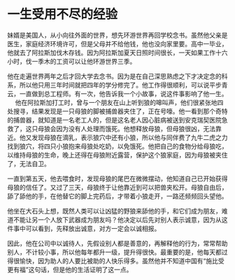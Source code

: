 # 一生受用不尽的经验
妹婿是美国人，从小向往外面的世界，想先环游世界再回学校念书。虽然他父亲是医生，家庭经济环境许可，但是父母并不给他钱，他也没向家里要。高中一毕业，他就去了阿拉斯加伐木存钱。因为阿拉斯加夏天日照时间很长，一天如果工作十六小时，伐一季木的工资可以让他环游世界三季。 

他在走遍世界两年之后才回大学去念书。因为是在自己深思熟虑之下才决定念的科系，所以他只用三年时间就把四年的学分修完了。他工作得很顺利，可以说平步青云，一直做到总工程师。有一次，他告诉我一个小故事，说这件事影响了他一生。  
　  他在阿拉斯加打工时，曾与一个朋友在山上听到狼的嗥叫声，他们很紧张地四处搜寻，结果发现是一只母狼的脚被捕兽器夹住了，正在号嚎。他一看到那个奇特的捕兽器，就知道是一名老工人的，但是这名老人因心脏病被送到安克瑞契医院急救了，这只母狼会因为没有人处理而饿死。他想释放母狼，但母狼很凶，无法靠近。他又发现母狼在滴乳，表示狼穴中还有小狼，所以他与同伴费了九牛二虎之力找到狼穴，将四只小狼抱来母狼处吃奶，以免饿死。他把自己的食物分给母狼吃，以维持母狼的生命，晚上还得在母狼附近露营，保护这个狼家庭，因为母狼被夹住了，无法自卫。 
  

一直到第五天，他去喂食时，发现母狼的尾巴在微微摆动，他知道自己已开始获得母狼的信任了。又过了三天，母狼终于让他靠近到可以把兽夹松开。母狼自由后，舔了舔他的手，在他替它的脚上完药后，才带着小狼走开，一路还频频回头望他。  

他坐在大石头上想，既然人类可以让凶猛的野狼来舔他的手，和它们成为朋友，难道不能让另一个人放下武器成为朋友吗？他决定以后先对别人表示诚意，因为从这件事中可以看到，先释放出诚意，对方一定会以诚相报。  

因此，他在公司中以诚待人，先假设别人都是善意的，再解释他的行为，常常帮助别人，不计较小事，所以他每年都升一级，提升得很快。最重要的是，他每天都过得很愉快，因为助人的人要比被助的人快乐得多。虽然他并不知道中国有“施比受更有福”这句话，但是他的生活证明了这一点。
  